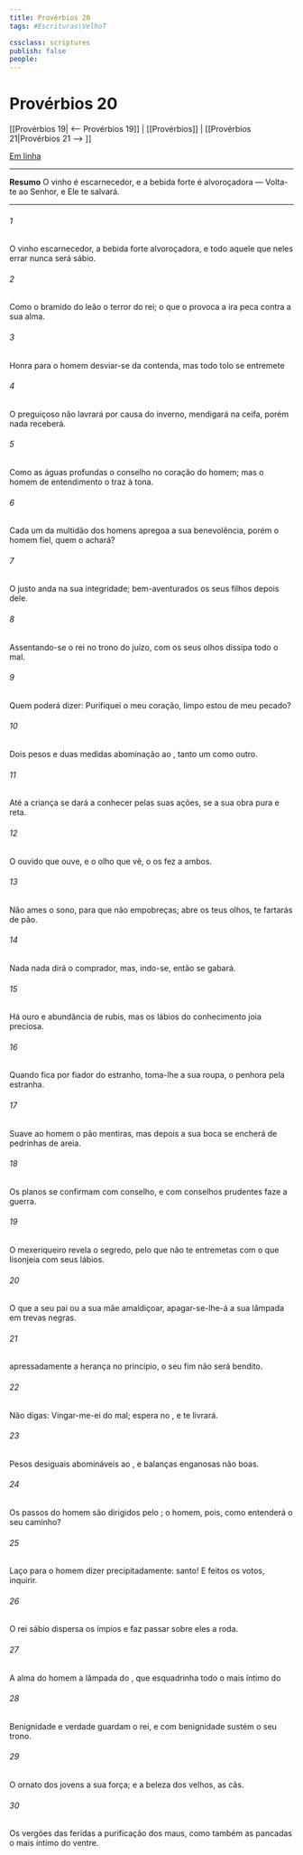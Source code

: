 ```yaml
---
title: Provérbios 20
tags: #Escrituras\VelhoT

cssclass: scriptures
publish: false
people:
---
```


# Provérbios 20
[[Provérbios 19| <-- Provérbios 19]] | [[Provérbios]] | [[Provérbios 21|Provérbios 21 --> ]]

[Em linha](https://churchofjesuschrist.org/study/scriptures/ot/prov/20?lang=por)

---
__Resumo__
O vinho é escarnecedor, e a bebida forte é alvoroçadora — Volta-te ao Senhor, e Ele te salvará.

---
###### 1 
O vinho  escarnecedor, a bebida forte  alvoroçadora, e todo aquele que neles errar nunca será sábio.

###### 2 
Como o bramido do leão  o terror do rei; o que o provoca a ira peca contra a sua  alma.

###### 3 
Honra  para o homem desviar-se da contenda, mas todo tolo se entremete 

###### 4 
O preguiçoso não lavrará por causa do inverno,  mendigará na ceifa, porém nada receberá.

###### 5 
Como as águas profundas  o conselho no coração do homem; mas o homem de entendimento o traz à tona.

###### 6 
Cada um da multidão dos homens apregoa a sua benevolência, porém o homem fiel, quem o achará?

###### 7 
O justo anda na sua integridade; bem-aventurados  os seus filhos depois dele.

###### 8 
Assentando-se o rei no trono do juízo, com os seus olhos dissipa todo o mal.

###### 9 
Quem poderá dizer: Purifiquei o meu coração, limpo estou de meu pecado?

###### 10 
Dois pesos e duas medidas  abominação ao , tanto um como outro.

###### 11 
Até a criança se dará a conhecer pelas suas ações, se a sua obra  pura e reta.

###### 12 
O ouvido que ouve, e o olho que vê, o  os fez a ambos.

###### 13 
Não ames o sono, para que não empobreças; abre os teus olhos,  te fartarás de pão.

###### 14 
Nada  nada  dirá o comprador, mas, indo-se, então se gabará.

###### 15 
Há ouro e abundância de rubis, mas os lábios do conhecimento  joia preciosa.

###### 16 
Quando  fica por fiador do estranho, toma-lhe a sua roupa,  o penhora pela estranha.

###### 17 
Suave  ao homem o pão  mentiras, mas depois a sua boca se encherá de pedrinhas de areia.

###### 18 
Os planos se confirmam com conselho, e com conselhos prudentes faze a guerra.

###### 19 
O mexeriqueiro revela o segredo, pelo que não te entremetas com o que lisonjeia com seus lábios.

###### 20 
O que a seu pai ou a sua mãe amaldiçoar, apagar-se-lhe-á a sua lâmpada em trevas negras.

###### 21 
 apressadamente a herança no princípio, o seu fim não será bendito.

###### 22 
Não digas: Vingar-me-ei do mal; espera no , e  te livrará.

###### 23 
Pesos desiguais  abomináveis ao , e balanças enganosas não  boas.

###### 24 
Os passos do homem são dirigidos pelo ; o homem, pois, como entenderá o seu caminho?

###### 25 
Laço  para o homem dizer precipitadamente:  santo! E feitos os votos,  inquirir.

###### 26 
O rei sábio dispersa os ímpios e faz passar sobre eles a roda.

###### 27 
A alma do homem  a lâmpada do , que esquadrinha todo o mais íntimo do 

###### 28 
Benignidade e verdade guardam o rei, e com benignidade sustém  o seu trono.

###### 29 
O ornato dos jovens  a sua força; e a beleza dos velhos, as cãs.

###### 30 
Os vergões das feridas  a purificação dos maus, como também as pancadas  o mais íntimo do ventre.

